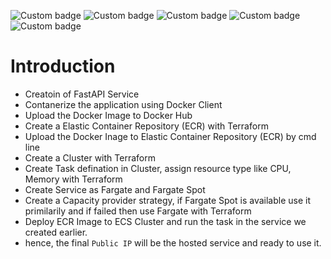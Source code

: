 ![Custom badge](https://img.shields.io/badge/Status-Active-brightgreen) ![Custom badge](https://img.shields.io/badge/Infra-AWS-orange) ![Custom badge](https://img.shields.io/badge/IAC-Terraform-blue)
![Custom badge](https://img.shields.io/badge/Container-Docker-blue)
![Custom badge](https://img.shields.io/badge/Resource-Fargate-red)

# Introduction
- Creatoin of FastAPI Service
- Contanerize the application using Docker Client
- Upload the Docker Image to Docker Hub
- Create a Elastic Container Repository (ECR) with Terraform
- Upload the Docker Inage to Elastic Container Repository (ECR) by cmd line
- Create a Cluster with Terraform
- Create Task defination in Cluster, assign resource type like CPU, Memory with Terraform
- Create Service as Fargate and Fargate Spot
- Create a Capacity provider strategy, if Fargate Spot is available use it primilarily and if failed then use Fargate with Terraform
- Deploy ECR Image to ECS Cluster and run the task in the service we created earlier.
- hence, the final `Public IP` will be the hosted service and ready to use it.